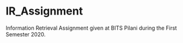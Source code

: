 # IR_Assignment
Information Retrieval Assignment given at BITS Pilani during the First Semester 2020.
